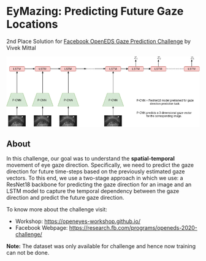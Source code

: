 # EyMazing: Predicting Future Gaze Locations
2nd Place Solution for [Facebook OpenEDS Gaze Prediction Challenge](https://research.fb.com/programs/openeds-2020-challenge/) by Vivek Mittal

![model](Drawing.png "Model Overview")


## About
In this challenge, our goal was to understand the **spatial-temporal** movement of eye gaze direction. Specifically, we need to predict the gaze direction for future time-steps based on the previously estimated gaze vectors.  To this end, we use a two-stage approach in which we use: a ResNet18 backbone for predicting the gaze direction for an image and an LSTM model to capture the temporal dependency between the gaze direction and predict the future gaze direction.

To know more about the challenge visit:
* Workshop: https://openeyes-workshop.github.io/ 
* Facebook Webpage: https://research.fb.com/programs/openeds-2020-challenge/

**Note:** The dataset was only available for challenge and hence now training can not be done.
